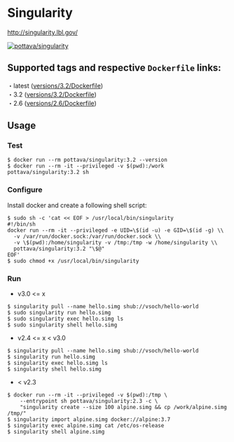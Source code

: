 # Singularity

http://singularity.lbl.gov/

[![pottava/singularity](http://dockeri.co/image/pottava/singularity)](https://hub.docker.com/r/pottava/singularity/)

## Supported tags and respective `Dockerfile` links:

・latest ([versions/3.2/Dockerfile](https://github.com/pottava/docker-singularity/blob/master/versions/3.2/Dockerfile))  
・3.2 ([versions/3.2/Dockerfile](https://github.com/pottava/docker-singularity/blob/master/versions/3.1/Dockerfile))  
・2.6 ([versions/2.6/Dockerfile](https://github.com/pottava/docker-singularity/blob/master/versions/2.6/Dockerfile))  

## Usage

### Test

```
$ docker run --rm pottava/singularity:3.2 --version
$ docker run --rm -it --privileged -v $(pwd):/work pottava/singularity:3.2 sh
```

### Configure

Install docker and create a following shell script:

```
$ sudo sh -c 'cat << EOF > /usr/local/bin/singularity
#!/bin/sh
docker run --rm -it --privileged -e UID=\$(id -u) -e GID=\$(id -g) \\
  -v /var/run/docker.sock:/var/run/docker.sock \\
  -v \$(pwd):/home/singularity -v /tmp:/tmp -w /home/singularity \\
  pottava/singularity:3.2 "\$@"
EOF'
$ sudo chmod +x /usr/local/bin/singularity
```

### Run

- v3.0 <= x

```
$ singularity pull --name hello.simg shub://vsoch/hello-world
$ sudo singularity run hello.simg
$ sudo singularity exec hello.simg ls
$ sudo singularity shell hello.simg
```

- v2.4 <= x < v3.0

```
$ singularity pull --name hello.simg shub://vsoch/hello-world
$ singularity run hello.simg
$ singularity exec hello.simg ls
$ singularity shell hello.simg
```

- < v2.3

```
$ docker run --rm -it --privileged -v $(pwd):/tmp \
    --entrypoint sh pottava/singularity:2.3 -c \
    "singularity create --size 100 alpine.simg && cp /work/alpine.simg /tmp/"
$ singularity import alpine.simg docker://alpine:3.7
$ singularity exec alpine.simg cat /etc/os-release
$ singularity shell alpine.simg
```
